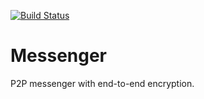[![Build Status](https://travis-ci.org/sprilutsky/Messenger.svg?branch=master)](https://travis-ci.org/sprilutsky/Messenger)
# Messenger
P2P messenger with end-to-end encryption.
